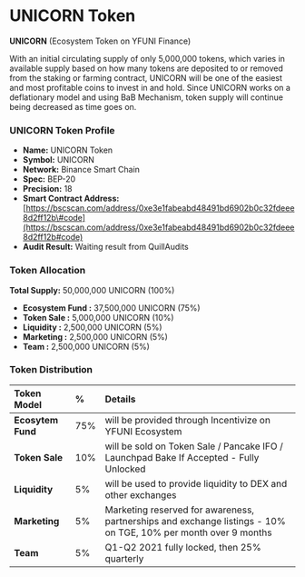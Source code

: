 # UNICORN Token

**UNICORN** \(Ecosystem Token on YFUNI Finance\) 

With an initial circulating supply of only 5,000,000 tokens, which varies in available supply based on how many tokens are deposited to or removed from the staking or farming contract, UNICORN will be one of the easiest and most profitable coins to invest in and hold. Since UNICORN works on a deflationary model and using BaB Mechanism, token supply will continue being decreased as time goes on.

### UNICORN Token Profile

* **Name:** UNICORN Token
* **Symbol:** UNICORN
* **Network:** Binance Smart Chain
* **Spec:** BEP-20
* **Precision:** 18
* **Smart Contract Address:** [https://bscscan.com/address/0xe3e1fabeabd48491bd6902b0c32fdeee8d2ff12b\#code](https://bscscan.com/address/0xe3e1fabeabd48491bd6902b0c32fdeee8d2ff12b#code)
* **Audit Result:** Waiting result from QuillAudits

### Token Allocation

**Total Supply:** 50,000,000 UNICORN \(100%\) 

* **Ecosystem Fund :** 37,500,000 UNICORN \(75%\)
* **Token Sale :** 5,000,000 UNICORN \(10%\)
* **Liquidity :** 2,500,000 UNICORN \(5%\)
* **Marketing :** 2,500,000 UNICORN \(5%\)
* **Team :** 2,500,000 UNICORN \(5%\)

### Token Distribution

| Token Model | % | Details |
| :--- | :--- | :--- |
| **Ecosytem Fund** | 75% | will be provided through Incentivize on YFUNI Ecosystem |
| **Token Sale** | 10% | will be sold on Token Sale / Pancake IFO / Launchpad Bake If Accepted - Fully Unlocked |
| **Liquidity** | 5% | will be used to provide liquidity to DEX and other exchanges |
| **Marketing** | 5% | Marketing reserved for awareness, partnerships and exchange listings - 10% on TGE, 10% per month over 9 months |
| **Team** | 5% | Q1-Q2 2021 fully locked,  then 25% quarterly |

## 

